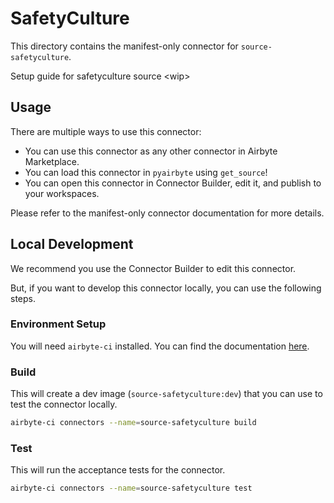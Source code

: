 # SafetyCulture
This directory contains the manifest-only connector for `source-safetyculture`.

Setup guide for safetyculture source &lt;wip&gt;

## Usage
There are multiple ways to use this connector:
- You can use this connector as any other connector in Airbyte Marketplace.
- You can load this connector in `pyairbyte` using `get_source`!
- You can open this connector in Connector Builder, edit it, and publish to your workspaces.

Please refer to the manifest-only connector documentation for more details.

## Local Development
We recommend you use the Connector Builder to edit this connector.

But, if you want to develop this connector locally, you can use the following steps.

### Environment Setup
You will need `airbyte-ci` installed. You can find the documentation [here](airbyte-ci).

### Build
This will create a dev image (`source-safetyculture:dev`) that you can use to test the connector locally.
```bash
airbyte-ci connectors --name=source-safetyculture build
```

### Test
This will run the acceptance tests for the connector.
```bash
airbyte-ci connectors --name=source-safetyculture test
```

